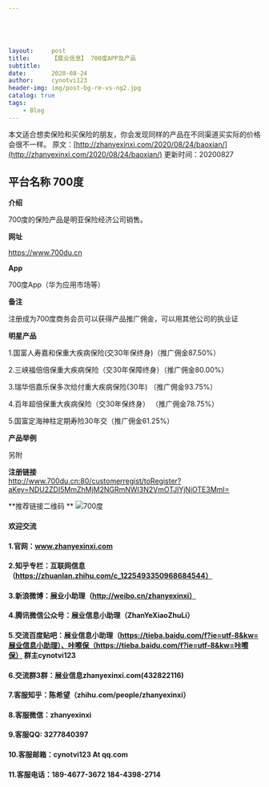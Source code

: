 ```yaml
---





layout:     post
title:      【展业信息】 700度APP及产品
subtitle:   
date:       2020-08-24
author:     cynotvi123
header-img: img/post-bg-re-vs-ng2.jpg
catalog: true
tags:
    - Blog
---
```









本文适合想卖保险和买保险的朋友，你会发现同样的产品在不同渠道买实际的价格会很不一样。
原文：[http://zhanyexinxi.com/2020/08/24/baoxian/](http://zhanyexinxi.com/2020/08/24/baoxian/)
更新时间：20200827

## 平台名称    700度
**介绍**

700度的保险产品是明亚保险经济公司销售。


**网址**


https://www.700du.cn


**App**


700度App（华为应用市场等）


**备注**


注册成为700度商务会员可以获得产品推广佣金，可以用其他公司的执业证


**明星产品**


1.国富人寿嘉和保重大疾病保险(交30年保终身)（推广佣金87.50%）


2.三峡福倍倍保重大疾病保险（交30年保障终身）（推广佣金80.00%）


3.瑞华倍嘉乐保多次给付重大疾病保险(30年)    （推广佣金93.75%）


4.百年超倍保重大疾病保险（交30年保终身）    （推广佣金78.75%）



5.国富定海神柱定期寿险30年交（推广佣金61.25%）


**产品举例**

另附


**注册链接**   
http://www.700du.cn:80/customerregist/toRegister?aKey=NDU2ZDI5MmZhMjM2NGRmNWI3N2VmOTJlYjNiOTE3MmI= 


**推荐链接二维码 **
![700度](http://zhanyexinxi.com/img/zhanye-baoxian/02-700du-chenyu.jpg)













#### 欢迎交流
#### 1.官网：www.zhanyexinxi.com




#### 2.知乎专栏：互联网信息（https://zhuanlan.zhihu.com/c_1225493350968684544）




#### 3.新浪微博：展业小助理（http://weibo.cn/zhanyexinxi）




#### 4.腾讯微信公众号：展业信息小助理（ZhanYeXiaoZhuLi）




#### 5.交流百度贴吧：展业信息小助理（https://tieba.baidu.com/f?ie=utf-8&kw=展业信息小助理）、咔嚓保（https://tieba.baidu.com/f?ie=utf-8&kw=咔嚓保） 群主cynotvi123 




#### 6.交流群3群：展业信息zhanyexinxi.com(432822116)




#### 7.客服知乎：陈希望（zhihu.com/people/zhanyexinxi）




#### 8.客服微信：zhanyexinxi


#### 9.客服QQ:    3277840397


#### 10.客服邮箱：cynotvi123 At qq.com




#### 11.客服电话：189-4677-3672 184-4398-2714






